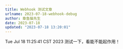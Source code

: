 ```yaml
---
title: Webhook 测试文章
urlname: 2023-07-18-webhook-debug
author: 章鱼猫先生
date: 2023-07-18
updated: "2023-07-18 13:20:01"
---
```


Tue Jul 18 11:25:41 CST 2023
测试一下，看能不能起作用！
